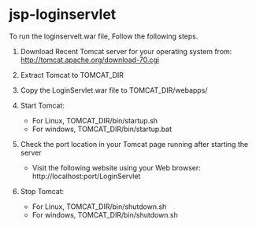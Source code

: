 # jsp-loginservlet

To run the loginservelt.war file, Follow the following steps. 

1. Download Recent Tomcat server for your operating system from: http://tomcat.apache.org/download-70.cgi

2. Extract Tomcat to TOMCAT_DIR

3. Copy the LoginServlet.war file to TOMCAT_DIR/webapps/

4. Start Tomcat: 
   - For Linux, TOMCAT_DIR/bin/startup.sh 
   - For windows, TOMCAT_DIR/bin/startup.bat

5. Check the port location in your Tomcat page running after starting the server
   - Visit the following website using your Web browser: http://localhost:port/LoginServlet

6. Stop Tomcat: 
   - For Linux, TOMCAT_DIR/bin/shutdown.sh
   - For windows, TOMCAT_DIR/bin/shutdown.sh
  
